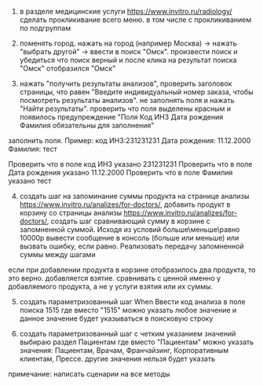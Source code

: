 1. в разделе медицинские услуги https://www.invitro.ru/radiology/ сделать прокликивание всего меню. в том числе с прокликиванием по подгруппам

2. поменять город. нажать на город (например Москва) -> нажать "выбрать другой" -> ввести в поиск "Омск". произвести поиск и убедиться что поиск верный и после клика на результат поиска "Омск" отобразился "Омск"

3. нажать "получить результаты анализов", проверить заголовок страницы, что равен "Введите индивидуальный номер заказа, чтобы посмотреть результаты анализов". 
не заполнять поля и нажать "Найти результаты". проверить что поля выделены красным и появилось предупреждение "Поля Код ИНЗ Дата рождения Фамилия обязательны для заполнения"

заполнить поля. Пример:
код ИНЗ:231231231
Дата рождения: 11.12.2000
Фамилия: тест

Проверить что в поле код ИНЗ указано 231231231
Проверить что в поле Дата рождения указано 11.12.2000
Проверить что в поле Фамилия указано тест

4. создать шаг на запоминание суммы продукта на странице анализы https://www.invitro.ru/analizes/for-doctors/,
добавить продукт в корзину со страницы анализы https://www.invitro.ru/analizes/for-doctors/,
создать шаг сравнивающий сумму в корзине с запомненной суммой. Исходя из условий больше\меньше\равно 10000р вывести сообщение в консоль (больше или меньше) или вызвать ошибку, если равно. Реализовать передачу запомненной суммы между шагами

если при добавлении продукта в корзине отобразилось два продукта, то это верно. добавляется взятие. сравнивать с ценной именно у добавляемого продукта, а не у услуги взятия или их суммы. 

5. создать параметризованный шаг
When Ввести код анализа в поле поиска 1515
где вместо "1515" можно указать любое значение и данное значение будет указываться в поисковую строку

6. создать параметризованный шаг с четким указанием значений
выбираю раздел Пациентам
где вместо "Пациентам" можно указать значения: Пациентам, Врачам, Франчайзинг, Корпоративным клиентам, Прессе. другие значения нельзя будет указать

примечание:
написать сценарии на все методы
